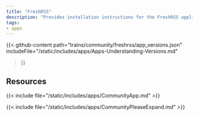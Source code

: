 ```yaml
---
title: "FreshRSS"
description: "Provides installation instructions for the FreshRSS application in TrueNAS."
tags:
- apps
---
```


{{< github-content 
    path="trains/community/freshrss/app_versions.json"
	includeFile="/static/includes/apps/Apps-Understanding-Versions.md"
>}}

## Resources

{{< include file="/static/includes/apps/CommunityApp.md" >}}

{{< include file="/static/includes/apps/CommunityPleaseExpand.md" >}}

<!--
<div class="docs-sections">

{{< doc-card title="<appname> Deployments" link="/resources/"
descr="How to deploy and configure the <appname> app." >}}

</div>
-->
